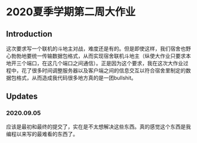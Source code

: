 # 2020夏季学期第二周大作业

## Introduction

这次要求写一个联机的斗地主对战，难度还是有的。但是即使这样，我们宿舍也野心勃勃地要统一传输数据包格式，从而实现宿舍联机斗地主（纵使大作业只要求本地开三个端口，在这几个端口之间通信）。正是因为这个要求，我在这次大作业过程中，花了很多时间调整服务器以及客户端之间的信息交互以符合宿舍里制定的数据包格式，从而造成我代码很多地方真的是一团bullshit。

## Updates

### 2020.09.05

应该是最初和最终的提交了，实在是不太想解决这些东西。真的感觉这个东西是我编程以来写的最难看的东西了。
